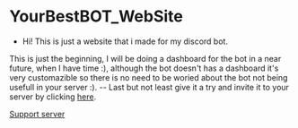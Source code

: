 # YourBestBOT_WebSite
 - Hi! This is just a website that i made for my discord bot.

This is just the beginning, I will be doing a dashboard for the bot in a near future, when I have time :), although the bot doesn't has a dashboard it's very customazible so there is no need to be woried about the bot not being usefull in your server :).
-- Last but not least give it a try and invite it to your server by clicking [here](https://discord.com/api/oauth2/authorize?client_id=747412110782234654&permissions=8&scope=bot).
 
[Support server](https://discord.gg/BSfXFmB)
